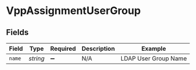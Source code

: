 # VppAssignmentUserGroup


## Fields

| Field                | Type                 | Required             | Description          | Example              |
| -------------------- | -------------------- | -------------------- | -------------------- | -------------------- |
| `name`               | *string*             | :heavy_minus_sign:   | N/A                  | LDAP User Group Name |